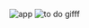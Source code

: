 




![app](https://user-images.githubusercontent.com/64928807/206877241-f2849b03-1fa7-4bd6-b08b-f028e8519288.png)
![to do gifff](https://user-images.githubusercontent.com/64928807/206877697-b0452030-9932-4117-8086-ecf335b5d448.gif)

